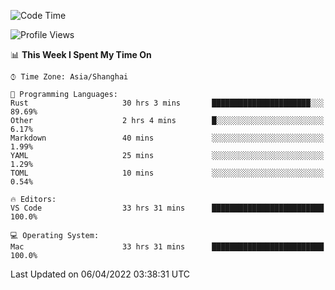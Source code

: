 <!--START_SECTION:waka-->
![Code Time](http://img.shields.io/badge/Code%20Time-1%2C202%20hrs%207%20mins-blue)

![Profile Views](http://img.shields.io/badge/Profile%20Views-16-blue)

📊 **This Week I Spent My Time On** 

```text
⌚︎ Time Zone: Asia/Shanghai

💬 Programming Languages: 
Rust                     30 hrs 3 mins       ██████████████████████░░░   89.69% 
Other                    2 hrs 4 mins        █░░░░░░░░░░░░░░░░░░░░░░░░   6.17% 
Markdown                 40 mins             ░░░░░░░░░░░░░░░░░░░░░░░░░   1.99% 
YAML                     25 mins             ░░░░░░░░░░░░░░░░░░░░░░░░░   1.29% 
TOML                     10 mins             ░░░░░░░░░░░░░░░░░░░░░░░░░   0.54%

🔥 Editors: 
VS Code                  33 hrs 31 mins      █████████████████████████   100.0%

💻 Operating System: 
Mac                      33 hrs 31 mins      █████████████████████████   100.0%

```


 Last Updated on 06/04/2022 03:38:31 UTC
<!--END_SECTION:waka-->
